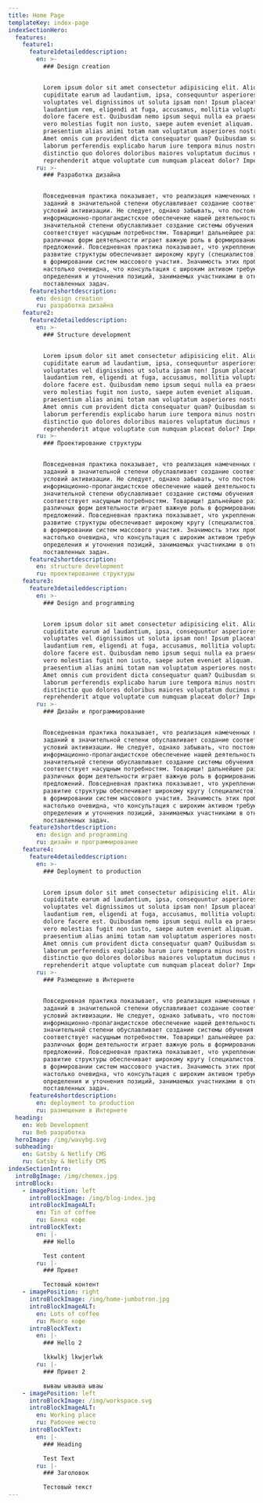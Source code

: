 ```yaml
---
title: Home Page
templateKey: index-page
indexSectionHero:
  features:
    feature1:
      feature1detaileddescription:
        en: >-
          ### Design creation


          Lorem ipsum dolor sit amet consectetur adipisicing elit. Aliquid ullam
          cupiditate earum ad laudantium, ipsa, consequuntur asperiores
          voluptates vel dignissimos ut soluta ipsam non! Ipsum placeat
          laudantium rem, eligendi at fuga, accusamus, mollitia voluptates
          dolore facere est. Quibusdam nemo ipsum sequi nulla ea praesentium ad,
          vero molestias fugit non iusto, saepe autem eveniet aliquam. Maxime
          praesentium alias animi totam nam voluptatum asperiores nostrum id?
          Amet omnis cum provident dicta consequatur quam? Quibusdam sunt,
          laborum perferendis explicabo harum iure tempora minus nostrum eaque
          distinctio quo dolores doloribus maiores voluptatum ducimus neque, at
          reprehenderit atque voluptate cum numquam placeat dolor? Impedit, nam?
        ru: >-
          ### Разработка дизайна


          Повседневная практика показывает, что реализация намеченных плановых
          заданий в значительной степени обуславливает создание соответствующий
          условий активизации. Не следует, однако забывать, что постоянное
          информационно-пропагандистское обеспечение нашей деятельности в
          значительной степени обуславливает создание системы обучения кадров,
          соответствует насущным потребностям. Товарищи! дальнейшее развитие
          различных форм деятельности играет важную роль в формировании новых
          предложений. Повседневная практика показывает, что укрепление и
          развитие структуры обеспечивает широкому кругу (специалистов) участие
          в формировании систем массового участия. Значимость этих проблем
          настолько очевидна, что консультация с широким активом требуют
          определения и уточнения позиций, занимаемых участниками в отношении
          поставленных задач.
      feature1shortdescription:
        en: design creation
        ru: разработка дизайна
    feature2:
      feature2detaileddescription:
        en: >-
          ### Structure development


          Lorem ipsum dolor sit amet consectetur adipisicing elit. Aliquid ullam
          cupiditate earum ad laudantium, ipsa, consequuntur asperiores
          voluptates vel dignissimos ut soluta ipsam non! Ipsum placeat
          laudantium rem, eligendi at fuga, accusamus, mollitia voluptates
          dolore facere est. Quibusdam nemo ipsum sequi nulla ea praesentium ad,
          vero molestias fugit non iusto, saepe autem eveniet aliquam. Maxime
          praesentium alias animi totam nam voluptatum asperiores nostrum id?
          Amet omnis cum provident dicta consequatur quam? Quibusdam sunt,
          laborum perferendis explicabo harum iure tempora minus nostrum eaque
          distinctio quo dolores doloribus maiores voluptatum ducimus neque, at
          reprehenderit atque voluptate cum numquam placeat dolor? Impedit, nam?
        ru: >-
          ### Проектирование структуры


          Повседневная практика показывает, что реализация намеченных плановых
          заданий в значительной степени обуславливает создание соответствующий
          условий активизации. Не следует, однако забывать, что постоянное
          информационно-пропагандистское обеспечение нашей деятельности в
          значительной степени обуславливает создание системы обучения кадров,
          соответствует насущным потребностям. Товарищи! дальнейшее развитие
          различных форм деятельности играет важную роль в формировании новых
          предложений. Повседневная практика показывает, что укрепление и
          развитие структуры обеспечивает широкому кругу (специалистов) участие
          в формировании систем массового участия. Значимость этих проблем
          настолько очевидна, что консультация с широким активом требуют
          определения и уточнения позиций, занимаемых участниками в отношении
          поставленных задач.
      feature2shortdescription:
        en: structure development
        ru: проектирование структуры
    feature3:
      feature3detaileddescription:
        en: >-
          ### Design and programming


          Lorem ipsum dolor sit amet consectetur adipisicing elit. Aliquid ullam
          cupiditate earum ad laudantium, ipsa, consequuntur asperiores
          voluptates vel dignissimos ut soluta ipsam non! Ipsum placeat
          laudantium rem, eligendi at fuga, accusamus, mollitia voluptates
          dolore facere est. Quibusdam nemo ipsum sequi nulla ea praesentium ad,
          vero molestias fugit non iusto, saepe autem eveniet aliquam. Maxime
          praesentium alias animi totam nam voluptatum asperiores nostrum id?
          Amet omnis cum provident dicta consequatur quam? Quibusdam sunt,
          laborum perferendis explicabo harum iure tempora minus nostrum eaque
          distinctio quo dolores doloribus maiores voluptatum ducimus neque, at
          reprehenderit atque voluptate cum numquam placeat dolor? Impedit, nam?
        ru: >-
          ### Дизайн и программирование


          Повседневная практика показывает, что реализация намеченных плановых
          заданий в значительной степени обуславливает создание соответствующий
          условий активизации. Не следует, однако забывать, что постоянное
          информационно-пропагандистское обеспечение нашей деятельности в
          значительной степени обуславливает создание системы обучения кадров,
          соответствует насущным потребностям. Товарищи! дальнейшее развитие
          различных форм деятельности играет важную роль в формировании новых
          предложений. Повседневная практика показывает, что укрепление и
          развитие структуры обеспечивает широкому кругу (специалистов) участие
          в формировании систем массового участия. Значимость этих проблем
          настолько очевидна, что консультация с широким активом требуют
          определения и уточнения позиций, занимаемых участниками в отношении
          поставленных задач.
      feature3shortdescription:
        en: design and programming
        ru: дизайн и программирование
    feature4:
      feature4detaileddescription:
        en: >-
          ### Deployment to production


          Lorem ipsum dolor sit amet consectetur adipisicing elit. Aliquid ullam
          cupiditate earum ad laudantium, ipsa, consequuntur asperiores
          voluptates vel dignissimos ut soluta ipsam non! Ipsum placeat
          laudantium rem, eligendi at fuga, accusamus, mollitia voluptates
          dolore facere est. Quibusdam nemo ipsum sequi nulla ea praesentium ad,
          vero molestias fugit non iusto, saepe autem eveniet aliquam. Maxime
          praesentium alias animi totam nam voluptatum asperiores nostrum id?
          Amet omnis cum provident dicta consequatur quam? Quibusdam sunt,
          laborum perferendis explicabo harum iure tempora minus nostrum eaque
          distinctio quo dolores doloribus maiores voluptatum ducimus neque, at
          reprehenderit atque voluptate cum numquam placeat dolor? Impedit, nam?
        ru: >-
          ### Размещение в Интернете


          Повседневная практика показывает, что реализация намеченных плановых
          заданий в значительной степени обуславливает создание соответствующий
          условий активизации. Не следует, однако забывать, что постоянное
          информационно-пропагандистское обеспечение нашей деятельности в
          значительной степени обуславливает создание системы обучения кадров,
          соответствует насущным потребностям. Товарищи! дальнейшее развитие
          различных форм деятельности играет важную роль в формировании новых
          предложений. Повседневная практика показывает, что укрепление и
          развитие структуры обеспечивает широкому кругу (специалистов) участие
          в формировании систем массового участия. Значимость этих проблем
          настолько очевидна, что консультация с широким активом требуют
          определения и уточнения позиций, занимаемых участниками в отношении
          поставленных задач.
      feature4shortdescription:
        en: deployment to production
        ru: размещение в Интернете
  heading:
    en: Web Development
    ru: Веб разработка
  heroImage: /img/wavybg.svg
  subheading:
    en: Gatsby & Netlify CMS
    ru: Gatsby & Netlify CMS
indexSectionIntro:
  introBgImage: /img/chemex.jpg
  introBlock:
    - imagePosition: left
      introBlockImage: /img/blog-index.jpg
      introBlockImageALT:
        en: Tin of coffee
        ru: Банка кофе
      introBlockText:
        en: |-
          ### Hello

          Test content
        ru: |-
          ### Привет

          Тестовый контент
    - imagePosition: right
      introBlockImage: /img/home-jumbotron.jpg
      introBlockImageALT:
        en: Lots of coffee
        ru: Много кофе
      introBlockText:
        en: |-
          ### Hello 2

          lkkwlkj lkwjerlwk
        ru: |-
          ### Привет 2

          вываы ываыва ываы
    - imagePosition: left
      introBlockImage: /img/workspace.svg
      introBlockImageALT:
        en: Working place
        ru: Рабочее место
      introBlockText:
        en: |-
          ### Heading

          Test Text
        ru: |-
          ### Заголовок

          Тестовый текст
---
```


